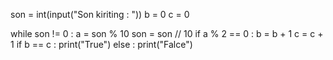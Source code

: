 son = int(input("Son kiriting : "))
b = 0
c = 0

while son != 0 :
    a = son % 10
    son = son // 10
    if a % 2 == 0 :
        b = b + 1
    c = c + 1
if b == c :
    print("True")
else :
    print("Falce")
